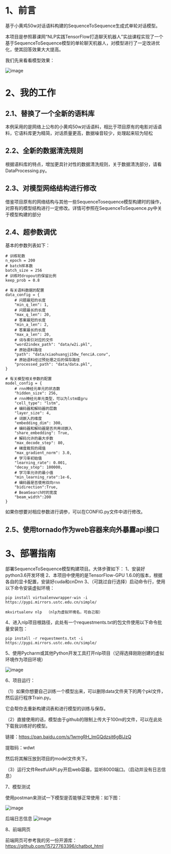 # 1、前言
基于小黄鸡50w对话语料构建的SequenceToSequence生成式单轮对话模型。

本项目是参照慕课网“NLP实践TensorFlow打造聊天机器人”实战课程实现了一个基于SequenceToSequence模型的单轮聊天机器人，对模型进行了一定改进优化，使其回答效果大大提高。

我们先来看看模型效果：

![image](http://chatbot.xielin.top/img/test.png)

# 2、我的工作
## 2.1、替换了一个全新的语料库
本例采用的是网络上公布的小黄鸡50w对话语料，相比于项目原有的电影对话语料，它语料库更为精简，对话质量更高，数据噪音较少，处理起来较为轻松
## 2.2、全新的数据清洗规则
根据语料库的特点，增加更具针对性的数据清洗规则，关于数据清洗部分，请看DataProcessing.py。
## 2.3、对模型网络结构进行修改
借鉴项目原有的网络结构与其他一些SequenceTosequence模型构建时的操作，对原有的模型结构进行一定修改。详情可参照在SequenceToSequence.py中关于模型构建的部分
## 2.4、超参数调优
基本的参数列表如下：

```
# 训练轮数
n_epoch = 200
# batch样本数
batch_size = 256
# 训练时dropout的保留比例
keep_prob = 0.8

# 有关语料数据的配置
data_config = {
    # 问题最短的长度
    "min_q_len": 1,
    # 问题最长的长度
    "max_q_len": 20,
    # 答案最短的长度
    "min_a_len": 2,
    # 答案最长的长度
    "max_a_len": 20,
    # 词与索引对应的文件
    "word2index_path": "data/w2i.pkl",
    # 原始语料路径
    "path": "data/xiaohuangji50w_fenciA.conv",
    # 原始语料经过预处理之后的保存路径
    "processed_path": "data/data.pkl",
}

# 有关模型相关参数的配置
model_config = {
    # rnn神经元单元的状态数
    "hidden_size": 256,
    # rnn神经元单元类型，可以为lstm或gru
    "cell_type": "lstm",
    # 编码器和解码器的层数
    "layer_size": 4,
    # 词嵌入的维度
    "embedding_dim": 300,
    # 编码器和解码器是否共用词嵌入
    "share_embedding": True,
    # 解码允许的最大步数
    "max_decode_step": 80,
    # 梯度裁剪的阈值
    "max_gradient_norm": 3.0,
    # 学习率初始值
    "learning_rate": 0.001,
    "decay_step": 100000,
    # 学习率允许的最小值
    "min_learning_rate":1e-6,
    # 编码器是否使用双向rnn
    "bidirection":True,
    # BeamSearch时的宽度
    "beam_width":200
}
```
如果你想要对相应参数进行调参，可以在CONFIG.py文件中进行修改。
## 2.5、使用tornado作为web容器来向外暴露api接口

# 3、部署指南

部署SequenceToSequence模型构建项目。大体步骤如下：
1、安装好python3.6开发环境
2、本项目中使用的是TensorFlow-GPU 1.6.0的版本，根据各自的显卡配置，安装好cuda和cnDnn
3、（可跳过自行选择）启动命令行，使用以下命令安装虚拟环境：

```
pip install virtualenvwrapper-win -i https://pypi.mirrors.ustc.edu.cn/simple/ 
```

```
mkvirtualenv nlp  （nlp为虚拟环境名，可自己取）
```

4、进入nlp项目根路径，此处有一个requestments.txt的包文件使用以下命令批量安装包：

```
pip install -r requestments.txt -i https://pypi.mirrors.ustc.edu.cn/simple/ 
```
5、使用Pycharm或其他Python开发工具打开nlp项目（记得选择刚刚创建的虚拟环境作为项目环境）

![image](http://chatbot.xielin.top/test.jpg)

6、项目运行：

（1）如果你想要自己训练一个模型出来，可以删除data文件夹下的两个pkl文件，然后运行程序Train.py。

它会帮你去重新构建词表和进行模型的训练与保存。

（2）直接使用的话，模型由于github的限制上传大于100m的文件，可以在此处下载我训练好的模型。

链接：https://pan.baidu.com/s/1wmgRH_lmGQdzsit6gBlJzQ 

提取码：wdwt 

然后将其解压放到项目的model文件夹下。

（3）运行文件RestfulAPI.py开启web容器，监听8000端口。（启动并没有日志信息）

7、模型测试

使用postman来测试一下模型是否能够正常使用：如下图：

![image](http://chatbot.xielin.top/test01.jpg)

后端日志信息
![image](http://chatbot.xielin.top/test02.jpg)

8、前端网页

前端网页可参考我的另一份开源库：https://github.com/15727763396/chatbot_html
